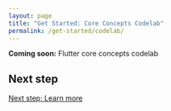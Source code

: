 ```yaml
---
layout: page
title: "Get Started: Core Concepts Codelab"
permalink: /get-started/codelab/
---
```


**Coming soon:** Flutter core concepts codelab

## Next step

[Next step: Learn more](/get-started/learn-more/)
